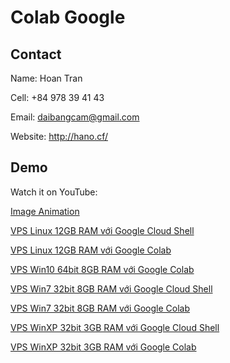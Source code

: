 # Colab Google 

## Contact

Name: Hoan Tran

Cell: +84 978 39 41 43

Email: daibangcam@gmail.com

Website: http://hano.cf/

## Demo

Watch it on YouTube:

[Image Animation](https://youtu.be/Eny_4dmNy38)

[VPS Linux 12GB RAM với Google Cloud Shell](https://youtu.be/PAOyLx2_Zwk)

[VPS Linux 12GB RAM với Google Colab](https://youtu.be/rKCxVrKCUQI)

[VPS Win10 64bit 8GB RAM với Google Colab](https://youtu.be/WDpPf0ZWKAE)

[VPS Win7 32bit 8GB RAM với Google Cloud Shell](https://youtu.be/mWc11k2FVZs)

[VPS Win7 32bit 8GB RAM với Google Colab](https://youtu.be/7bFw-uI6CqY)

[VPS WinXP 32bit 3GB RAM với Google Cloud Shell](https://youtu.be/5L3E08QNRLY)

[VPS WinXP 32bit 3GB RAM với Google Colab](https://youtu.be/xT4EftcFaZs)
